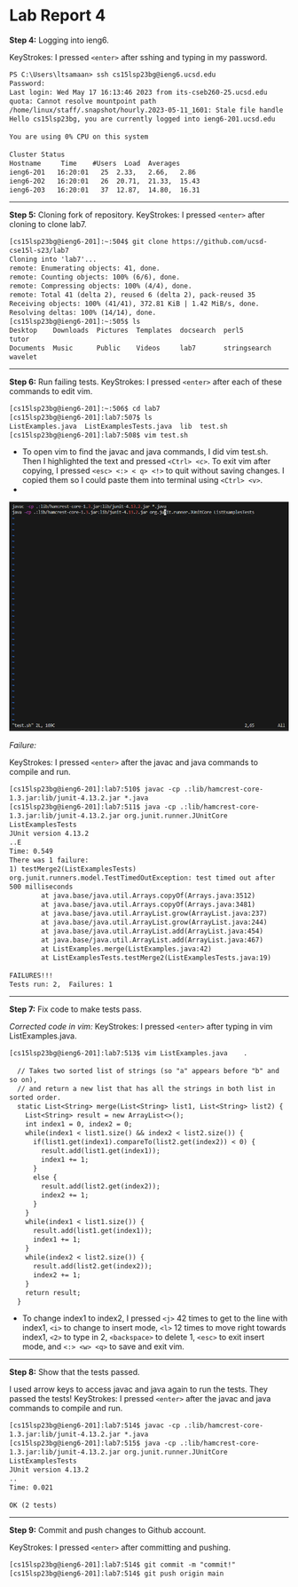 # Lab Report 4

**Step 4:** Logging into ieng6. 

KeyStrokes: I pressed ```<enter>``` after sshing and typing in my password. 
```
PS C:\Users\ltsamaan> ssh cs15lsp23bg@ieng6.ucsd.edu
Password: 
Last login: Wed May 17 16:13:46 2023 from its-cseb260-25.ucsd.edu
quota: Cannot resolve mountpoint path /home/linux/staff/.snapshot/hourly.2023-05-11_1601: Stale file handle
Hello cs15lsp23bg, you are currently logged into ieng6-201.ucsd.edu

You are using 0% CPU on this system

Cluster Status 
Hostname     Time    #Users  Load  Averages  
ieng6-201   16:20:01   25  2.33,   2.66,   2.86 
ieng6-202   16:20:01   26  20.71,  21.33,  15.43
ieng6-203   16:20:01   37  12.87,  14.80,  16.31
```
---
**Step 5:** Cloning fork of repository. 
KeyStrokes: I pressed ```<enter>``` after cloning to clone lab7. 
```
[cs15lsp23bg@ieng6-201]:~:504$ git clone https://github.com/ucsd-cse15l-s23/lab7
Cloning into 'lab7'...
remote: Enumerating objects: 41, done.
remote: Counting objects: 100% (6/6), done.
remote: Compressing objects: 100% (4/4), done.
remote: Total 41 (delta 2), reused 6 (delta 2), pack-reused 35
Receiving objects: 100% (41/41), 372.81 KiB | 1.42 MiB/s, done.
Resolving deltas: 100% (14/14), done.
[cs15lsp23bg@ieng6-201]:~:505$ ls
Desktop    Downloads  Pictures  Templates  docsearch  perl5         tutor  
Documents  Music      Public    Videos     lab7       stringsearch  wavelet
```
---
**Step 6:** Run failing tests. 
KeyStrokes: I pressed ```<enter>``` after each of these commands to edit vim. 
```
[cs15lsp23bg@ieng6-201]:~:506$ cd lab7
[cs15lsp23bg@ieng6-201]:lab7:507$ ls
ListExamples.java  ListExamplesTests.java  lib  test.sh
[cs15lsp23bg@ieng6-201]:lab7:508$ vim test.sh 
```

* To open vim to find the javac and java commands, I did vim test.sh. Then I highlighted the text and pressed ```<Ctrl> <c>```. To exit vim after copying, I pressed ```<esc> <:> < q> <!>``` to quit without saving changes. I copied them so I could paste them into terminal using ```<Ctrl> <v>```.
* 
![image](vim.PNG)
        
*Failure:*

KeyStrokes: I pressed ```<enter>``` after the javac and java commands to compile and run. 
```
[cs15lsp23bg@ieng6-201]:lab7:510$ javac -cp .:lib/hamcrest-core-1.3.jar:lib/junit-4.13.2.jar *.java
[cs15lsp23bg@ieng6-201]:lab7:511$ java -cp .:lib/hamcrest-core-1.3.jar:lib/junit-4.13.2.jar org.junit.runner.JUnitCore ListExamplesTests
JUnit version 4.13.2
..E
Time: 0.549
There was 1 failure:
1) testMerge2(ListExamplesTests)
org.junit.runners.model.TestTimedOutException: test timed out after 500 milliseconds
        at java.base/java.util.Arrays.copyOf(Arrays.java:3512)
        at java.base/java.util.Arrays.copyOf(Arrays.java:3481)
        at java.base/java.util.ArrayList.grow(ArrayList.java:237)
        at java.base/java.util.ArrayList.grow(ArrayList.java:244)
        at java.base/java.util.ArrayList.add(ArrayList.java:454)
        at java.base/java.util.ArrayList.add(ArrayList.java:467)
        at ListExamples.merge(ListExamples.java:42)
        at ListExamplesTests.testMerge2(ListExamplesTests.java:19)

FAILURES!!!
Tests run: 2,  Failures: 1
```
---
**Step 7:** Fix code to make tests pass. 

*Corrected code in vim:*
KeyStrokes: I pressed ```<enter>``` after typing in vim ListExamples.java. 
```
[cs15lsp23bg@ieng6-201]:lab7:513$ vim ListExamples.java    .
  
  // Takes two sorted list of strings (so "a" appears before "b" and so on),
  // and return a new list that has all the strings in both list in sorted order.
  static List<String> merge(List<String> list1, List<String> list2) {
    List<String> result = new ArrayList<>();
    int index1 = 0, index2 = 0;
    while(index1 < list1.size() && index2 < list2.size()) {
      if(list1.get(index1).compareTo(list2.get(index2)) < 0) {
        result.add(list1.get(index1));
        index1 += 1;
      }
      else {
        result.add(list2.get(index2));
        index2 += 1;
      }
    }
    while(index1 < list1.size()) {
      result.add(list1.get(index1));
      index1 += 1;
    }
    while(index2 < list2.size()) {
      result.add(list2.get(index2));
      index2 += 1;
    }
    return result;
  }
```
* To change index1 to index2, I pressed ```<j>``` 42 times to get to the line with index1, ```<i>``` to change to insert mode, ```<l>``` 12 times to move right towards index1, ```<2>``` to type in 2, ```<backspace>``` to delete 1, ```<esc>``` to exit insert mode, and ```<:> <w> <q>``` to save and exit vim.      

---
**Step 8:** Show that the tests passed. 
        
I used arrow keys to access javac and java again to run the tests. They passed the tests!
KeyStrokes: I pressed ```<enter>``` after the javac and java commands to compile and run. 
```
[cs15lsp23bg@ieng6-201]:lab7:514$ javac -cp .:lib/hamcrest-core-1.3.jar:lib/junit-4.13.2.jar *.java
[cs15lsp23bg@ieng6-201]:lab7:515$ java -cp .:lib/hamcrest-core-1.3.jar:lib/junit-4.13.2.jar org.junit.runner.JUnitCore ListExamplesTests
JUnit version 4.13.2
..
Time: 0.021 

OK (2 tests)
```
---
**Step 9:** Commit and push changes to Github account. 

KeyStrokes: I pressed ```<enter>``` after committing and pushing. 
        
```
[cs15lsp23bg@ieng6-201]:lab7:514$ git commit -m "commit!"
[cs15lsp23bg@ieng6-201]:lab7:514$ git push origin main
```

